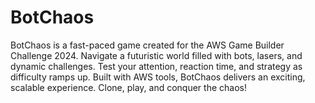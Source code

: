 # BotChaos
BotChaos is a fast-paced game created for the AWS Game Builder Challenge 2024. Navigate a futuristic world filled with bots, lasers, and dynamic challenges. Test your attention, reaction time, and strategy as difficulty ramps up. Built with AWS tools, BotChaos delivers an exciting, scalable experience. Clone, play, and conquer the chaos!
